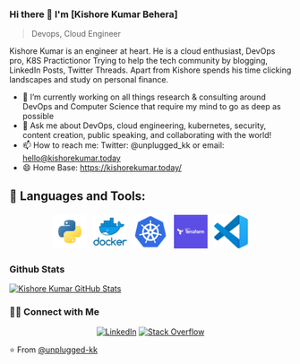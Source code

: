 ### Hi there 👋 I'm [Kishore Kumar Behera]
> Devops, Cloud Engineer




<div>
 <p>
Kishore Kumar is an engineer at heart. He is a cloud enthusiast, DevOps pro, K8S Practictionor Trying to  help the tech community by blogging, LinkedIn Posts, Twitter Threads. Apart from Kishore spends his time clicking landscapes and study on personal finance.
   
   
- 🔭 I’m currently working on all things research & consulting around DevOps and Computer Science that require my mind to go as deep as possible 
- 💬 Ask me about DevOps, cloud engineering, kubernetes, security, content creation, public speaking, and collaborating with the world!
- 📫 How to reach me: Twitter: @unplugged_kk or email: hello@kishorekumar.today
- 😄 Home Base: https://kishorekumar.today/

</p>
</div>

## 🧰 Languages and Tools:
<p align="center">
<img src="https://raw.githubusercontent.com/github/explore/80688e429a7d4ef2fca1e82350fe8e3517d3494d/topics/python/python.png" alt="Python" height="60" style="vertical-align:top; margin:4px">
<img src="https://raw.githubusercontent.com/github/explore/80688e429a7d4ef2fca1e82350fe8e3517d3494d/topics/docker/docker.png" alt="Docker" height="60" style="vertical-align:top; margin:4px">
<img src="https://raw.githubusercontent.com/github/explore/80688e429a7d4ef2fca1e82350fe8e3517d3494d/topics/kubernetes/kubernetes.png" alt="Kubernetes" height="60" style="vertical-align:top; margin:4px">
 <img src="https://raw.githubusercontent.com/github/explore/80688e429a7d4ef2fca1e82350fe8e3517d3494d/topics/terraform/terraform.png" alt="Terraform" height="60" style="vertical-align:top; margin:4px">
<img src="https://raw.githubusercontent.com/github/explore/80688e429a7d4ef2fca1e82350fe8e3517d3494d/topics/visual-studio-code/visual-studio-code.png" alt="VS Code" height="60" style="vertical-align:top; margin:4px">
</p>


### Github Stats

[![Kishore Kumar GitHub Stats](https://github-readme-stats.vercel.app/api?username=unplugged-kk&show_icons=true&count_private=true)](https://github.com/unplugged-kk)


<h3> 🤝🏻 Connect with Me </h3>

<p align="center">
<a href="https://www.linkedin.com/in/kishorekumarbehera/" target="_blank"><img alt="LinkedIn" src="https://img.shields.io/badge/LinkedIn-@kishorekumarbehera?style=flat&logo=linkedin"></a>
<a href="https://twitter.com/Unplugged_kk" target="_blank"><img alt="Stack Overflow" src="https://img.shields.io/twitter/follow/Unplugged_kk?style=social"></a>
</p>


⭐️ From [@unplugged-kk](https://github.com/unplugged-kk)

